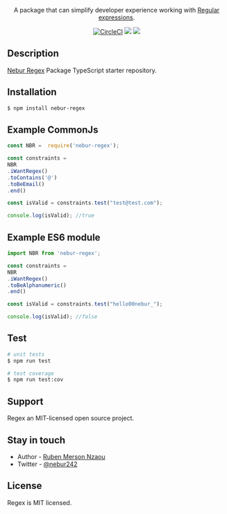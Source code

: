 <p align="center">A package that can simplify developer experience working with <a href="https://developer.mozilla.org/en-US/docs/Web/JavaScript/Guide/Regular_expressions" target="_blank">Regular expressions</a>.</p>
    <p align="center">
<a href="#" target="_blank"><img src="https://img.shields.io/circleci/build/github/nestjs/nest/master" alt="CircleCI" /></a>
  <a href="https://www.paypal.com/donate/?hosted_button_id=DENZZAD4EPNYY" target="_blank"><img src="https://img.shields.io/badge/Donate-PayPal-ff3f59.svg"/></a>
  <a href="https://twitter.com/nebur242" target="_blank"><img src="https://img.shields.io/twitter/follow/nestframework.svg?style=social&label=Follow"></a>
</p>

## Description

[Nebur Regex](https://github.com/Nebur242/regex-made-simple) Package TypeScript starter repository.


## Installation

```bash
$ npm install nebur-regex
```

## Example CommonJs

```typescript
const NBR =  require('nebur-regex');

const constraints = 
NBR
.iWantRegex()
.toContains('@')
.toBeEmail()
.end()

const isValid = constraints.test("test@test.com");

console.log(isValid); //true
```

## Example ES6 module

```typescript
import NBR from 'nebur-regex';

const constraints = 
NBR
.iWantRegex()
.toBeAlphanumeric()
.end()

const isValid = constraints.test("hello00nebur_");

console.log(isValid); //false
```

## Test

```bash
# unit tests
$ npm run test

# test coverage
$ npm run test:cov
```

## Support

Regex an MIT-licensed open source project.

## Stay in touch

- Author - [Ruben Merson Nzaou](https://nebur242.com)
- Twitter - [@nebur242](https://twitter.com/nebur242)

## License

Regex is MIT licensed.
